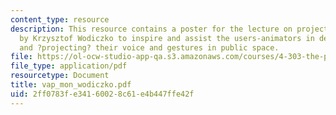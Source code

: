 ```yaml
---
content_type: resource
description: This resource contains a poster for the lecture on projections and instrumentations
  by Krzysztof Wodiczko to inspire and assist the users-animators in developing, perfecting,
  and ?projecting? their voice and gestures in public space.
file: https://ol-ocw-studio-app-qa.s3.amazonaws.com/courses/4-303-the-production-of-space-art-architecture-and-urbanism-in-dialogue-fall-2006/2ff0783fe34160028c61e4b447ffe42f_vap_mon_wodiczko.pdf
file_type: application/pdf
resourcetype: Document
title: vap_mon_wodiczko.pdf
uid: 2ff0783f-e341-6002-8c61-e4b447ffe42f
---
```

